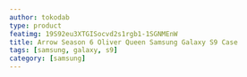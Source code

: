 ```yaml
---
author: tokodab
type: product
featimg: 19S92eu3XTGISocvd2s1rgb1-1SGNMEnW
title: Arrow Season 6 Oliver Queen Samsung Galaxy S9 Case
tags: [samsung, galaxy, s9]
category: [samsung]
---
```

